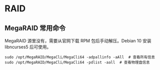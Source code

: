 # RAID

## MegaRAID 常用命令

MegaRAID 源里没有，需要从官网下载 RPM 包后手动解压。Debian 10 安装 libncurses5 后可使用。

```
sudo /opt/MegaRAID/MegaCli/MegaCli64 -adpallinfo -aAll  # 查看所有信息
sudo /opt/MegaRAID/MegaCli/MegaCli64 -pdlist -aall  # 查看物理盘信息
```